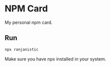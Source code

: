 # NPM Card

My personal npm card.

## Run

```bash
npx ranjanistic
```

Make sure you have npx installed in your system.
